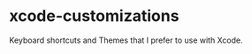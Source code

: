 xcode-customizations
====================

Keyboard shortcuts and Themes that I prefer to use with Xcode.
